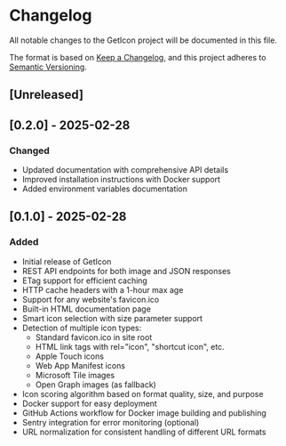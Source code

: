 # Changelog

All notable changes to the GetIcon project will be documented in this file.

The format is based on [Keep a Changelog](https://keepachangelog.com/en/1.0.0/),
and this project adheres to [Semantic Versioning](https://semver.org/spec/v2.0.0.html).

## [Unreleased]

## [0.2.0] - 2025-02-28

### Changed
- Updated documentation with comprehensive API details
- Improved installation instructions with Docker support
- Added environment variables documentation

## [0.1.0] - 2025-02-28

### Added
- Initial release of GetIcon
- REST API endpoints for both image and JSON responses
- ETag support for efficient caching
- HTTP cache headers with a 1-hour max age
- Support for any website's favicon.ico
- Built-in HTML documentation page
- Smart icon selection with size parameter support
- Detection of multiple icon types:
  - Standard favicon.ico in site root
  - HTML link tags with rel="icon", "shortcut icon", etc.
  - Apple Touch icons
  - Web App Manifest icons
  - Microsoft Tile images
  - Open Graph images (as fallback)
- Icon scoring algorithm based on format quality, size, and purpose
- Docker support for easy deployment
- GitHub Actions workflow for Docker image building and publishing
- Sentry integration for error monitoring (optional)
- URL normalization for consistent handling of different URL formats

